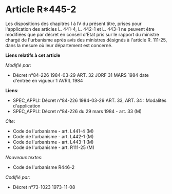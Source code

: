 # Article R*445-2

Les dispositions des chapitres I à IV du présent titre, prises pour l'application des articles L. 441-4, L. 442-1  et L.
443-1 ne peuvent être modifiées que par décret en conseil d'Etat pris sur le rapport du ministre chargé de l'urbanisme après
avis des ministres désignés à l'article R. 111-25, dans la mesure où leur département est concerné.

**Liens relatifs à cet article**

_Modifié par_:

  - Décret n°84-226 1984-03-29 ART. 32 JORF 31 MARS 1984 date d'entrée en vigueur 1 AVRIL 1984

**Liens**:

  - SPEC_APPLI: Décret n°84-226 1984-03-29 ART. 33, ART. 34 : Modalités d'application
  - SPEC_APPLI: Décret n°84-226 du 29 mars 1984 - art. 33 (M)

_Cite_:

  - Code de l'urbanisme - art. L441-4 (M)
  - Code de l'urbanisme - art. L442-1 (M)
  - Code de l'urbanisme - art. L443-1 (M)
  - Code de l'urbanisme - art. R111-25 (M)

_Nouveaux textes_:

  - Code de l'urbanisme R446-2

_Codifié par_:

  - Décret n°73-1023 1973-11-08

